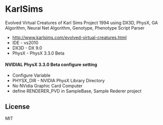 KarlSims
========

Evolved Virtual Creatures of Karl Sims Project 1994 using DX3D, PhysX, GA Algorithm, Neural Net Algorithm, Genotype, Phenotype Script Parser
- http://www.karlsims.com/evolved-virtual-creatures.html
- IDE - vs2010
- DX3D - DX 9.0
- PhysX - PhysX 3.3.0 Beta


#### NVIDIAL PhysX 3.3.0 Beta configure setting
- Configure Variable
 - PHYSX_DIR - NVIDIA PhysX Library Directory
- No NVidia Graphic Card Computer
 - define RENDERER_PVD  in SampleBase, Sample Rederer project



License
----

MIT


